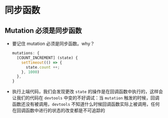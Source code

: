 # 同步函数

## Mutation 必须是同步函数

+ 要记住 mutation 必须是同步函数。why？

    ```js
    mutations: {
      [COUNT_INCREMENT] (state) {
        setTimeout(() => {
          state.count ++;
        }, 1000)
      },
    }
    ```

+ 执行上端代码，我们会发现更改 `state` 的操作是在回调函数中执行的，这样会让我们的代码在 `devtools` 中变的不好调试：当 `mutation` 触发的时候，回调函数还没有被调用，`devtools` 不知道什么时候回调函数实际上被调用，任何在回调函数中进行的状态的改变都是不可追踪的
